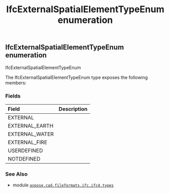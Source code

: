 ﻿---
title: IfcExternalSpatialElementTypeEnum enumeration
second_title: Aspose.CAD for Python via .NET API References
description: 
type: docs
weight: 2750
url: /python-net/aspose.cad.fileformats.ifc.ifc4.types/ifcexternalspatialelementtypeenum/
is_root: false
---

## IfcExternalSpatialElementTypeEnum enumeration

IfcExternalSpatialElementTypeEnum



The IfcExternalSpatialElementTypeEnum type exposes the following members:

### Fields
| Field | Description |
| :- | :- |
| EXTERNAL |  |
| EXTERNAL_EARTH |  |
| EXTERNAL_WATER |  |
| EXTERNAL_FIRE |  |
| USERDEFINED |  |
| NOTDEFINED |  |



### See Also
* module [`aspose.cad.fileformats.ifc.ifc4.types`](..)
